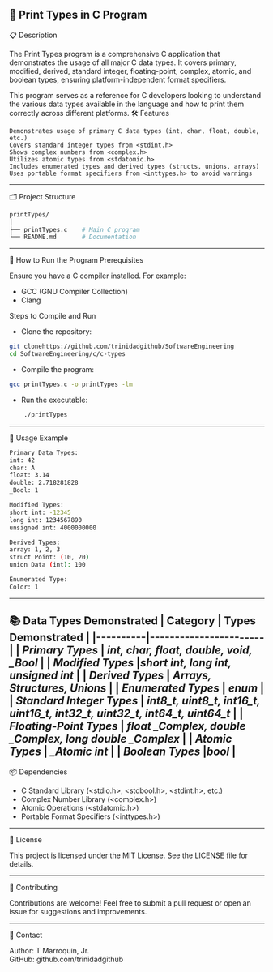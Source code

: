 📄 Print Types in C Program  
---
📋 Description

The Print Types program is a comprehensive C application that demonstrates the usage of all major C data types. It covers primary, modified, derived, standard integer, floating-point, complex, atomic, and boolean types, ensuring platform-independent format specifiers.

This program serves as a reference for C developers looking to understand the various data types available in the language and how to print them correctly across different platforms.
🛠️ Features

    Demonstrates usage of primary C data types (int, char, float, double, etc.)
    Covers standard integer types from <stdint.h>
    Shows complex numbers from <complex.h>
    Utilizes atomic types from <stdatomic.h>
    Includes enumerated types and derived types (structs, unions, arrays)
    Uses portable format specifiers from <inttypes.h> to avoid warnings
---

🗂️ Project Structure
```bash
printTypes/
│
├── printTypes.c    # Main C program
└── README.md       # Documentation
```
---
🚀 How to Run the Program
Prerequisites

Ensure you have a C compiler installed. For example:

- GCC (GNU Compiler Collection)
- Clang

Steps to Compile and Run

- Clone the repository:
```bash
git clonehttps://github.com/trinidadgithub/SoftwareEngineering
cd SoftwareEngineering/c/c-types
```
- Compile the program:
```bash
gcc printTypes.c -o printTypes -lm
```
- Run the executable:
```bash
    ./printTypes
```
---
📖 Usage Example
```bash
Primary Data Types:
int: 42
char: A
float: 3.14
double: 2.718281828
_Bool: 1

Modified Types:
short int: -12345
long int: 1234567890
unsigned int: 4000000000

Derived Types:
array: 1, 2, 3
struct Point: (10, 20)
union Data (int): 100

Enumerated Type:
Color: 1
```
---
📚 Data Types Demonstrated
| Category |	Types Demonstrated |
|----------|-----------------------|
| *Primary Types* | *int, char, float, double, void, _Bool* |
| *Modified Types* |*short int, long int, unsigned int* |
| *Derived Types* |	*Arrays, Structures, Unions* |
| *Enumerated Types* | *enum* |
| *Standard Integer Types* | *int8_t, uint8_t, int16_t, uint16_t, int32_t, uint32_t, int64_t, uint64_t* |
| *Floating-Point Types* | *float _Complex, double _Complex, long double _Complex* |
| *Atomic Types* | *_Atomic int* |
| *Boolean Types* |*bool* |
---
📦 Dependencies

- C Standard Library (<stdio.h>, <stdbool.h>, <stdint.h>, etc.)
- Complex Number Library (<complex.h>)
- Atomic Operations (<stdatomic.h>)
- Portable Format Specifiers (<inttypes.h>)

---
📝 License

This project is licensed under the MIT License. See the LICENSE file for details.

---
🤝 Contributing  

Contributions are welcome! Feel free to submit a pull request or open an issue for suggestions and improvements.

---
📧 Contact

Author: T Marroquin, Jr.  
GitHub: github.com/trinidadgithub
